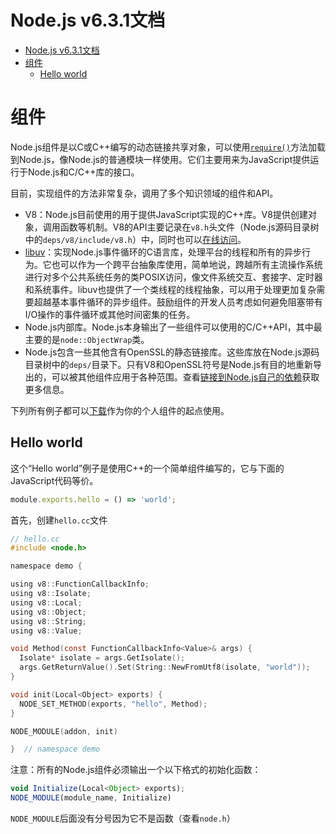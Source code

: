 # Node.js v6.3.1文档

<!-- toc orderedList:0 -->

- [Node.js v6.3.1文档](#nodejs-v631文档)
- [组件](#组件)
	- [Hello world](#hello-world)

<!-- tocstop -->

# 组件

Node.js组件是以C或C++编写的动态链接共享对象，可以使用[`require()`](https://nodejs.org/dist/latest-v6.x/docs/api/globals.html#globals_require)方法加载到Node.js，像Node.js的普通模块一样使用。它们主要用来为JavaScript提供运行于Node.js和C/C++库的接口。

目前，实现组件的方法非常复杂，调用了多个知识领域的组件和API。
- V8：Node.js目前使用的用于提供JavaScript实现的C++库。V8提供创建对象，调用函数等机制。V8的API主要记录在`v8.h`头文件（Node.js源码目录树中的`deps/v8/include/v8.h`）中，同时也可以[在线访问](https://v8docs.nodesource.com/)。
- [libuv](https://github.com/libuv/libuv)：实现Node.js事件循环的C语言库，处理平台的线程和所有的异步行为。它也可以作为一个跨平台抽象库使用，简单地说，跨越所有主流操作系统进行对多个公共系统任务的类POSIX访问，像文件系统交互、套接字、定时器和系统事件。libuv也提供了一个类线程的线程抽象，可以用于处理更加复杂需要超越基本事件循环的异步组件。鼓励组件的开发人员考虑如何避免阻塞带有I/O操作的事件循环或其他时间密集的任务。
- Node.js内部库。Node.js本身输出了一些组件可以使用的C/C++API，其中最主要的是`node::ObjectWrap`类。
- Node.js包含一些其他含有OpenSSL的静态链接库。这些库放在Node.js源码目录树中的`deps/`目录下。只有V8和OpenSSL符号是Node.js有目的地重新导出的，可以被其他组件应用于各种范围。查看[链接到Node.js自己的依赖](https://nodejs.org/dist/latest-v6.x/docs/api/addons.html#addons_linking_to_node_js_own_dependencies)获取更多信息。

下列所有例子都可以[下载](https://github.com/nodejs/node-addon-examples)作为你的个人组件的起点使用。

## Hello world
这个“Hello world”例子是使用C++的一个简单组件编写的，它与下面的JavaScript代码等价。
```js
module.exports.hello = () => 'world';
```

首先，创建`hello.cc`文件
```c
// hello.cc
#include <node.h>

namespace demo {

using v8::FunctionCallbackInfo;
using v8::Isolate;
using v8::Local;
using v8::Object;
using v8::String;
using v8::Value;

void Method(const FunctionCallbackInfo<Value>& args) {
  Isolate* isolate = args.GetIsolate();
  args.GetReturnValue().Set(String::NewFromUtf8(isolate, "world"));
}

void init(Local<Object> exports) {
  NODE_SET_METHOD(exports, "hello", Method);
}

NODE_MODULE(addon, init)

}  // namespace demo
```

注意：所有的Node.js组件必须输出一个以下格式的初始化函数：
```js
void Initialize(Local<Object> exports);
NODE_MODULE(module_name, Initialize)
```

`NODE_MODULE`后面没有分号因为它不是函数（查看`node.h`）

